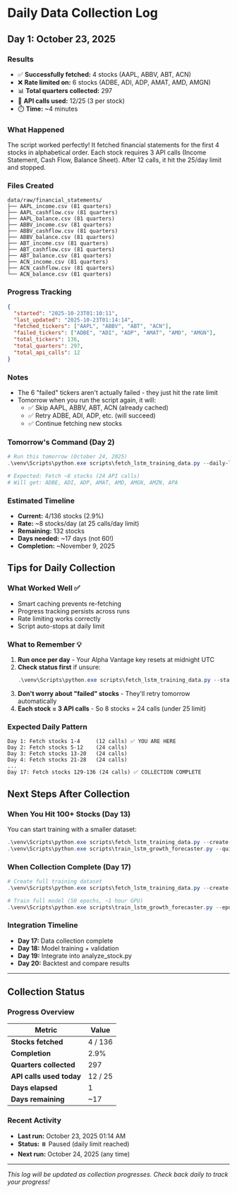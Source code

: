 # Daily Data Collection Log

## Day 1: October 23, 2025

### Results

- ✅ **Successfully fetched:** 4 stocks (AAPL, ABBV, ABT, ACN)
- ❌ **Rate limited on:** 6 stocks (ADBE, ADI, ADP, AMAT, AMD, AMGN)
- 📊 **Total quarters collected:** 297
- 🔌 **API calls used:** 12/25 (3 per stock)
- ⏱️ **Time:** ~4 minutes

### What Happened

The script worked perfectly! It fetched financial statements for the first 4 stocks in alphabetical order. Each stock requires 3 API calls (Income Statement, Cash Flow, Balance Sheet). After 12 calls, it hit the 25/day limit and stopped.

### Files Created

```
data/raw/financial_statements/
├── AAPL_income.csv (81 quarters)
├── AAPL_cashflow.csv (81 quarters)
├── AAPL_balance.csv (81 quarters)
├── ABBV_income.csv (81 quarters)
├── ABBV_cashflow.csv (81 quarters)
├── ABBV_balance.csv (81 quarters)
├── ABT_income.csv (81 quarters)
├── ABT_cashflow.csv (81 quarters)
├── ABT_balance.csv (81 quarters)
├── ACN_income.csv (81 quarters)
├── ACN_cashflow.csv (81 quarters)
└── ACN_balance.csv (81 quarters)
```

### Progress Tracking

```json
{
  "started": "2025-10-23T01:10:11",
  "last_updated": "2025-10-23T01:14:14",
  "fetched_tickers": ["AAPL", "ABBV", "ABT", "ACN"],
  "failed_tickers": ["ADBE", "ADI", "ADP", "AMAT", "AMD", "AMGN"],
  "total_tickers": 136,
  "total_quarters": 297,
  "total_api_calls": 12
}
```

### Notes

- The 6 "failed" tickers aren't actually failed - they just hit the rate limit
- Tomorrow when you run the script again, it will:
  - ✅ Skip AAPL, ABBV, ABT, ACN (already cached)
  - ✅ Retry ADBE, ADI, ADP, etc. (will succeed)
  - ✅ Continue fetching new stocks

### Tomorrow's Command (Day 2)

```powershell
# Run this tomorrow (October 24, 2025)
.\venv\Scripts\python.exe scripts\fetch_lstm_training_data.py --daily-limit 10

# Expected: Fetch ~8 stocks (24 API calls)
# Will get: ADBE, ADI, ADP, AMAT, AMD, AMGN, AMZN, APA
```

### Estimated Timeline

- **Current:** 4/136 stocks (2.9%)
- **Rate:** ~8 stocks/day (at 25 calls/day limit)
- **Remaining:** 132 stocks
- **Days needed:** ~17 days (not 60!)
- **Completion:** ~November 9, 2025

## Tips for Daily Collection

### What Worked Well ✅

- Smart caching prevents re-fetching
- Progress tracking persists across runs
- Rate limiting works correctly
- Script auto-stops at daily limit

### What to Remember 💡

1. **Run once per day** - Your Alpha Vantage key resets at midnight UTC
2. **Check status first** if unsure:
   ```powershell
   .\venv\Scripts\python.exe scripts\fetch_lstm_training_data.py --status
   ```
3. **Don't worry about "failed" stocks** - They'll retry tomorrow automatically
4. **Each stock = 3 API calls** - So 8 stocks = 24 calls (under 25 limit)

### Expected Daily Pattern

```
Day 1: Fetch stocks 1-4     (12 calls) ✅ YOU ARE HERE
Day 2: Fetch stocks 5-12    (24 calls)
Day 3: Fetch stocks 13-20   (24 calls)
Day 4: Fetch stocks 21-28   (24 calls)
...
Day 17: Fetch stocks 129-136 (24 calls) ✅ COLLECTION COMPLETE
```

## Next Steps After Collection

### When You Hit 100+ Stocks (Day 13)

You can start training with a smaller dataset:

```powershell
.\venv\Scripts\python.exe scripts\fetch_lstm_training_data.py --create-dataset
.\venv\Scripts\python.exe scripts\train_lstm_growth_forecaster.py --quick-test
```

### When Collection Complete (Day 17)

```powershell
# Create full training dataset
.\venv\Scripts\python.exe scripts\fetch_lstm_training_data.py --create-dataset

# Train full model (50 epochs, ~1 hour GPU)
.\venv\Scripts\python.exe scripts\train_lstm_growth_forecaster.py --epochs 50
```

### Integration Timeline

- **Day 17:** Data collection complete
- **Day 18:** Model training + validation
- **Day 19:** Integrate into analyze_stock.py
- **Day 20:** Backtest and compare results

---

## Collection Status

### Progress Overview

| Metric                   | Value   |
| ------------------------ | ------- |
| **Stocks fetched**       | 4 / 136 |
| **Completion**           | 2.9%    |
| **Quarters collected**   | 297     |
| **API calls used today** | 12 / 25 |
| **Days elapsed**         | 1       |
| **Days remaining**       | ~17     |

### Recent Activity

- **Last run:** October 23, 2025 01:14 AM
- **Status:** ⏸️ Paused (daily limit reached)
- **Next run:** October 24, 2025 (any time)

---

_This log will be updated as collection progresses. Check back daily to track your progress!_
